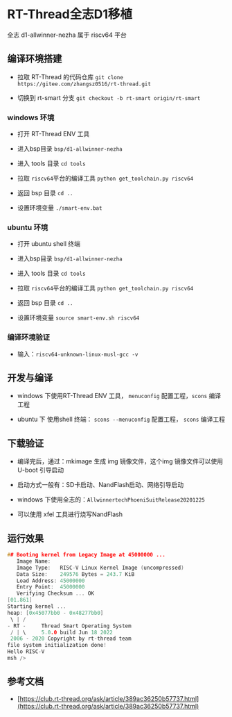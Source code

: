 # RT-Thread全志D1移植

全志 d1-allwinner-nezha 属于 riscv64 平台

## 编译环境搭建

- 拉取 RT-Thread 的代码仓库 `git clone https://gitee.com/zhangsz0516/rt-thread.git`

- 切换到 rt-smart 分支 `git checkout -b rt-smart origin/rt-smart`

### windows 环境

- 打开 RT-Thread ENV 工具

- 进入bsp目录 `bsp/d1-allwinner-nezha`

- 进入 tools 目录 `cd tools`

- 拉取 `riscv64`平台的编译工具 `python get_toolchain.py riscv64`

- 返回 bsp 目录 `cd ..`

- 设置环境变量 `./smart-env.bat`

### ubuntu 环境

- 打开 ubuntu shell 终端

- 进入bsp目录 `bsp/d1-allwinner-nezha`

- 进入 tools 目录 `cd tools`

- 拉取 `riscv64`平台的编译工具 `python get_toolchain.py riscv64`

- 返回 bsp 目录 `cd ..`

- 设置环境变量 `source smart-env.sh riscv64`

### 编译环境验证

- 输入：`riscv64-unknown-linux-musl-gcc -v`

## 开发与编译

- windows 下使用RT-Thread ENV 工具， `menuconfig` 配置工程，`scons` 编译工程

- ubuntu 下 使用shell 终端： `scons --menuconfig` 配置工程， `scons` 编译工程


## 下载验证

- 编译完后，通过：mkimage 生成 img 镜像文件，这个img 镜像文件可以使用 U-boot 引导启动

- 启动方式一般有：SD卡启动、NandFlash启动、网络引导启动

- windows 下使用全志的：`AllwinnertechPhoeniSuitRelease20201225`

- 可以使用 xfel 工具进行烧写NandFlash

## 运行效果

```c
## Booting kernel from Legacy Image at 45000000 ...
   Image Name:   
   Image Type:   RISC-V Linux Kernel Image (uncompressed)
   Data Size:    249576 Bytes = 243.7 KiB
   Load Address: 45000000
   Entry Point:  45000000
   Verifying Checksum ... OK
[01.861]
Starting kernel ...
heap: [0x45077bb0 - 0x48277bb0]
 \ | /
- RT -     Thread Smart Operating System
 / | \     5.0.0 build Jun 18 2022
 2006 - 2020 Copyright by rt-thread team
file system initialization done!
Hello RISC-V
msh />

```

## 参考文档

- [https://club.rt-thread.org/ask/article/389ac36250b57737.html](https://club.rt-thread.org/ask/article/389ac36250b57737.html)





